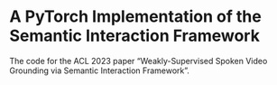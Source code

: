# A PyTorch Implementation of the Semantic Interaction Framework

The code for the ACL 2023 paper “Weakly-Supervised Spoken Video Grounding via Semantic Interaction Framework”.

